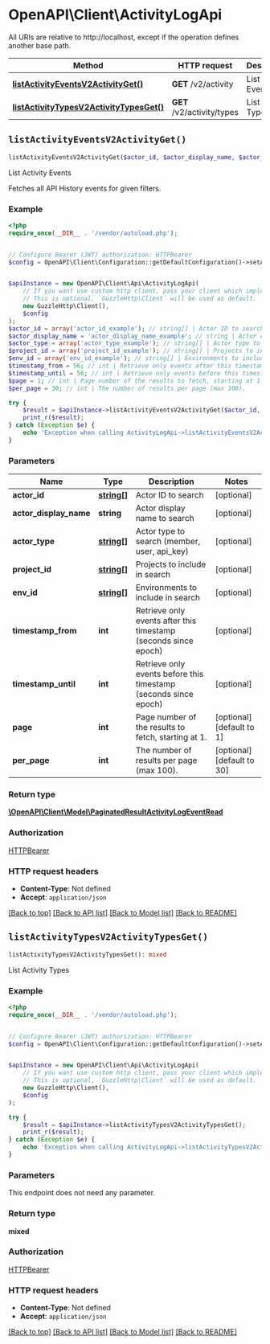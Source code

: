 # OpenAPI\Client\ActivityLogApi

All URIs are relative to http://localhost, except if the operation defines another base path.

| Method | HTTP request | Description |
| ------------- | ------------- | ------------- |
| [**listActivityEventsV2ActivityGet()**](ActivityLogApi.md#listActivityEventsV2ActivityGet) | **GET** /v2/activity | List Activity Events |
| [**listActivityTypesV2ActivityTypesGet()**](ActivityLogApi.md#listActivityTypesV2ActivityTypesGet) | **GET** /v2/activity/types | List Activity Types |


## `listActivityEventsV2ActivityGet()`

```php
listActivityEventsV2ActivityGet($actor_id, $actor_display_name, $actor_type, $project_id, $env_id, $timestamp_from, $timestamp_until, $page, $per_page): \OpenAPI\Client\Model\PaginatedResultActivityLogEventRead
```

List Activity Events

Fetches all API History events for given filters.

### Example

```php
<?php
require_once(__DIR__ . '/vendor/autoload.php');


// Configure Bearer (JWT) authorization: HTTPBearer
$config = OpenAPI\Client\Configuration::getDefaultConfiguration()->setAccessToken('YOUR_ACCESS_TOKEN');


$apiInstance = new OpenAPI\Client\Api\ActivityLogApi(
    // If you want use custom http client, pass your client which implements `GuzzleHttp\ClientInterface`.
    // This is optional, `GuzzleHttp\Client` will be used as default.
    new GuzzleHttp\Client(),
    $config
);
$actor_id = array('actor_id_example'); // string[] | Actor ID to search
$actor_display_name = 'actor_display_name_example'; // string | Actor display name to search
$actor_type = array('actor_type_example'); // string[] | Actor type to search (member, user, api_key)
$project_id = array('project_id_example'); // string[] | Projects to include in search
$env_id = array('env_id_example'); // string[] | Environments to include in search
$timestamp_from = 56; // int | Retrieve only events after this timestamp (seconds since epoch)
$timestamp_until = 56; // int | Retrieve only events before this timestamp (seconds since epoch)
$page = 1; // int | Page number of the results to fetch, starting at 1.
$per_page = 30; // int | The number of results per page (max 100).

try {
    $result = $apiInstance->listActivityEventsV2ActivityGet($actor_id, $actor_display_name, $actor_type, $project_id, $env_id, $timestamp_from, $timestamp_until, $page, $per_page);
    print_r($result);
} catch (Exception $e) {
    echo 'Exception when calling ActivityLogApi->listActivityEventsV2ActivityGet: ', $e->getMessage(), PHP_EOL;
}
```

### Parameters

| Name | Type | Description  | Notes |
| ------------- | ------------- | ------------- | ------------- |
| **actor_id** | [**string[]**](../Model/string.md)| Actor ID to search | [optional] |
| **actor_display_name** | **string**| Actor display name to search | [optional] |
| **actor_type** | [**string[]**](../Model/string.md)| Actor type to search (member, user, api_key) | [optional] |
| **project_id** | [**string[]**](../Model/string.md)| Projects to include in search | [optional] |
| **env_id** | [**string[]**](../Model/string.md)| Environments to include in search | [optional] |
| **timestamp_from** | **int**| Retrieve only events after this timestamp (seconds since epoch) | [optional] |
| **timestamp_until** | **int**| Retrieve only events before this timestamp (seconds since epoch) | [optional] |
| **page** | **int**| Page number of the results to fetch, starting at 1. | [optional] [default to 1] |
| **per_page** | **int**| The number of results per page (max 100). | [optional] [default to 30] |

### Return type

[**\OpenAPI\Client\Model\PaginatedResultActivityLogEventRead**](../Model/PaginatedResultActivityLogEventRead.md)

### Authorization

[HTTPBearer](../../README.md#HTTPBearer)

### HTTP request headers

- **Content-Type**: Not defined
- **Accept**: `application/json`

[[Back to top]](#) [[Back to API list]](../../README.md#endpoints)
[[Back to Model list]](../../README.md#models)
[[Back to README]](../../README.md)

## `listActivityTypesV2ActivityTypesGet()`

```php
listActivityTypesV2ActivityTypesGet(): mixed
```

List Activity Types

### Example

```php
<?php
require_once(__DIR__ . '/vendor/autoload.php');


// Configure Bearer (JWT) authorization: HTTPBearer
$config = OpenAPI\Client\Configuration::getDefaultConfiguration()->setAccessToken('YOUR_ACCESS_TOKEN');


$apiInstance = new OpenAPI\Client\Api\ActivityLogApi(
    // If you want use custom http client, pass your client which implements `GuzzleHttp\ClientInterface`.
    // This is optional, `GuzzleHttp\Client` will be used as default.
    new GuzzleHttp\Client(),
    $config
);

try {
    $result = $apiInstance->listActivityTypesV2ActivityTypesGet();
    print_r($result);
} catch (Exception $e) {
    echo 'Exception when calling ActivityLogApi->listActivityTypesV2ActivityTypesGet: ', $e->getMessage(), PHP_EOL;
}
```

### Parameters

This endpoint does not need any parameter.

### Return type

**mixed**

### Authorization

[HTTPBearer](../../README.md#HTTPBearer)

### HTTP request headers

- **Content-Type**: Not defined
- **Accept**: `application/json`

[[Back to top]](#) [[Back to API list]](../../README.md#endpoints)
[[Back to Model list]](../../README.md#models)
[[Back to README]](../../README.md)
